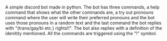 A simple discord bot made in python. 
The bot has three commands, a help command that shows what the other commands are, a try out pronouns command where the user will write their preferred pronouns and the bot uses those pronouns in a random text and the last command the bot replies with "(trans/gay/bi etc.) rights!!". The bot also replies with a definition of the idenitity mentioned. All the commands are triggered using the "!" symbol. 